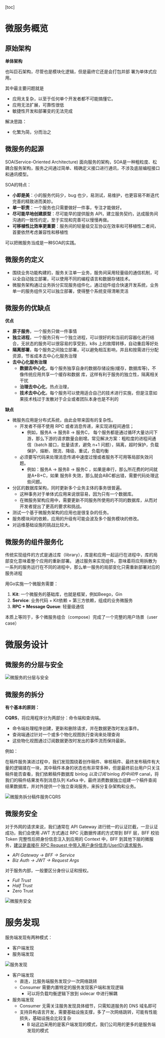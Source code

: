 [toc]

# 微服务概览


## 原始架构


**单体架构**

也叫巨石架构，尽管也是模块化逻辑，但是最终它还是会打包并部
署为单体式应用。

其中最主要问题就是
- 应用太复杂，以至于任何单个开发者都不可能搞懂它。
- 应用无法扩展，可靠性很低
- 敏捷性开发和部署变的无法完成


解决思路：
- 化繁为简，分而治之


## 微服务的起源

SOA(Service-Oriented Architecture) 面向服务的架构，SOA是一种粗粒度、松耦合服务架构，服务之间通过简单、精确定义接口进行通讯，不涉及底层编程接口和通讯模型。

SOA的特点：
- **小即是美**：小的服务代码少，bug 也少，易测试，易维护，也更容易不断迭代完善的精致进而美妙。
- **单一职责**：一个服务也只需要做好一件事，专注才能做好。
- **尽可能早地创建原型**：尽可能早的提供服务 API，建立服务契约，达成服务间沟通的一致性约定，至于实现和完善可以慢慢再做。
- **可移植性比效率更重要**：服务间的轻量级交互协议在效率和可移植性二者间，首要依然考虑兼容性和移植性



可以把微服务当成是一种SOA的实践。


## 微服务的定义

- 围绕业务功能构建的，服务关注单一业务，服务间采用轻量级的通信机制，可以全自动独立部署，可以使用不同的编程语言和数据存储技术。
- 微服务架构通过业务拆分实现服务组件化，通过组件组合快速开发系统，业务单一的服务组件又可以独立部署，使得整个系统变得清晰灵活




## 微服务的优缺点

**优点**

- **原子服务**，一个服务只做一件事情
- **独立进程**，一个服务只有一个独立进程，可以很好的和当前的容器化进行结合，无状态的服务可以很容易的享受到，k8s 上的故障转移，自动重启等好处
- **隔离部署**，每个服务之间独立部署，可以避免相互影响，并且和按需进行分配资源，节省成本去中心化服务治理
- **去中心化服务治理**
    - **数据去中心化**，每个服务独享自身的数据存储设施(缓存，数据库等)，不像传统应用共享一个缓存和数据
    库，这样有利于服务的独立性，隔离相关干扰
    - **治理去中心化**，热点治理，
    - **技术去中心化**，每个服务可以使用适合自己的技术进行实施，但是注意如果技术栈过于发散对于企业或者团队本身也是不利的




**缺点**

- 微服务应用是分布式系统，由此会带来固有的复杂性。
    - 开发者不得不使用 RPC 或者消息传递，来实现进程间通信；
        - 例如，服务A -> 服务B -> 服务C， 每个服务都是通过循环大量访问下游，那么下游的请求数量会剧增。常见解决方案：粗粒度的进程间通信（batch 接口，批量请求，避免 n+1 问题），隔离，超时保护，负载保护，熔断、限流、降级、重试，负载均衡
    - 必须要写代码来处理消息传递中速度过慢或者服务不可用等局部失效问题。
        - 例如：服务A -> 服务B -> 服务C ，如果是串行，那么所花费的时间就是A+B+C，如果 服务B 失效，那么就会ABC都出错，需要代码处理这些问题。 
- 分区的数据库架构，同时更新多个业务主体的事务很普遍。
    - 这种事务对于单体式应用来说很容易，因为只有一个数据库。
    - 在微服务架构应用中，需要更新不同服务所使用的不同的数据库，从而对开发者提出了更高的要求和挑战。
- 测试一个基于微服务架构的应用也是很复杂的任务。
- 服务模块间的依赖，应用的升级有可能会波及多个服务模块的修改。
- 对运维基础设施的挑战比较大。




## 微服务的组件服务化

传统实现组件的方式是通过库（library），库是和应用一起运行在进程中，库的局部变化意味着整个应用的重新部署。 通过服务来实现组件，意味着将应用拆散为一系列的服务运行在不同的进程中，那么单一服务的局部变化只需重新部署对应的服务进程

用Go实施一个微服务需要：

1. **Kit**: 一个微服务的基础库，也就是框架，例如Beego，Gin
2. **Service**: 业务代码 + Kit依赖 + 第三方依赖，组成的业务微服务
3. **RPC + Message Queue**: 轻量级通信

本质上等同于，多个微服务组合（compose）完成了一个完整的用户场景（user case）




# 微服务设计


## 微服务的分层与安全

![微服务的分层与安全](https://github.com/Nevermore12321/LeetCode/blob/blog/go%E8%BF%9B%E9%98%B6%E8%AE%AD%E7%BB%83%E8%90%A5/%E5%BE%AE%E6%9C%8D%E5%8A%A1-APIGateway.png?raw=true)


## 微服务的拆分


**有个基本的原则：**

**CQRS**，将应用程序分为两部分：命令端和查询端。

- 命令端处理程序创建，更新和删除请求，并在数据更改时发出事件。
- 查询端通过针对一个或多个物化视图执行查询来处理查询
- 这些物化视图通过订阅数据更改时发出的事件流而保持最新。

例如：

在稿件服务演进过程中，我们发现围绕着创作稿件、审核稿件、最终发布稿件有大量的逻辑揉在一块，其中稿件本身的状态也有非常多种，但是最终前台用户只关注稿件能否查看，我们依赖稿件数据库 binlog *以及订阅* binlog *的中间件* canal，将我们的稿件结果发布到消息队列 Kafka 中，最终消费数据独立组建一个稿件查阅结果数据库，并对外提供一个独立查询服务，来拆分复杂架构和业务。

![微服务拆分稿件服务CQRS](https://github.com/Nevermore12321/LeetCode/blob/blog/go%E8%BF%9B%E9%98%B6%E8%AE%AD%E7%BB%83%E8%90%A5/%E5%BE%AE%E6%9C%8D%E5%8A%A1%E6%8B%86%E5%88%86%E7%A8%BF%E4%BB%B6%E6%9C%8D%E5%8A%A1%E6%8B%86%E5%88%86CQRS.png?raw=true)



## 微服务安全





对于外网的请求来说，我们通常在 API Gateway 进行统一的认证拦截，一旦认证成功，我们会使用 JWT 方式通过 RPC 元数据传递的方式带到 BFF 层，BFF 校验 Token 完整性后把身份信息注入到应用的 Context 中，BFF 到其他下层的微服务，<u>建议是直接在 RPC Request 中带入用户身份信息(UserID)请求服务</u>。

- *API Gateway -> BFF -> Service*
- *Biz Auth -> JWT -> Request* *Args*

对于服务内部，一般要区分身份认证和授权。

- *Full Trust*
- *Half Trust*
- Zero Trust

![微服务安全](https://github.com/Nevermore12321/LeetCode/blob/blog/go%E8%BF%9B%E9%98%B6%E8%AE%AD%E7%BB%83%E8%90%A5/%E5%BE%AE%E6%9C%8D%E5%8A%A1%E5%AE%89%E5%85%A8.png?raw=true)




# 服务发现

服务端发现有两种模式：
- 客户端发现
- 服务端发现


![服务发现](https://github.com/Nevermore12321/LeetCode/blob/blog/go%E8%BF%9B%E9%98%B6%E8%AE%AD%E7%BB%83%E8%90%A5/%E5%BE%AE%E6%9C%8D%E5%8A%A1%E4%B8%AD%E7%9A%84%E6%9C%8D%E5%8A%A1%E5%8F%91%E7%8E%B0.png?raw=true)



- 客户端发现
    - 直连，比服务端服务发现少一次网络跳转
    - Consumer 需要内置特定的服务发现客户端和发现逻辑
        - 可以将负载均衡逻辑下放到 sidecar 中进行解耦
- 服务端发现
    - Consumer 无需关注服务发现具体细节，只需知道服务的 DNS 域名即可
    - 支持异构语言开发，需要基础设施支撑，多了一次网络跳转，可能有性能损失，基础设施会比较复杂
        - B 站这边采用的是客户端发现的模式，我们公司用的更多的是服务端发现的模式